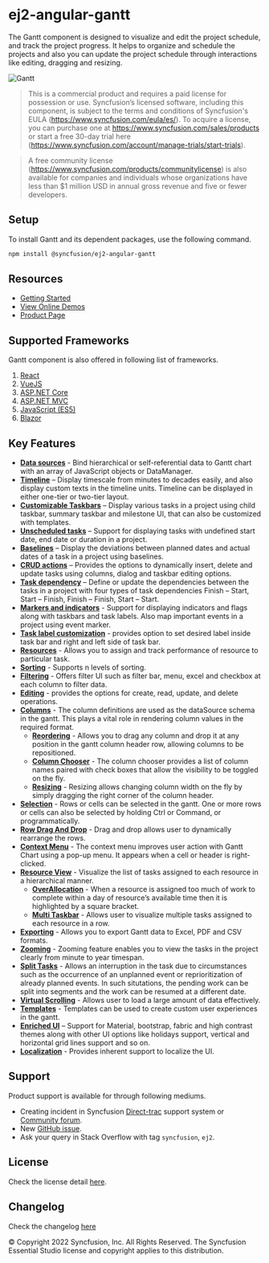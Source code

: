 # ej2-angular-gantt

The Gantt component is designed to visualize and edit the project schedule, and track the project progress. It helps to organize and schedule the projects and also you can update the project schedule through interactions like editing, dragging and resizing.

![Gantt](https://ej2.syncfusion.com/products/images/gantt/readme.gif)

> This is a commercial product and requires a paid license for possession or use. Syncfusion’s licensed software, including this component, is subject to the terms and conditions of Syncfusion's EULA (https://www.syncfusion.com/eula/es/). To acquire a license, you can purchase one at https://www.syncfusion.com/sales/products or start a free 30-day trial here (https://www.syncfusion.com/account/manage-trials/start-trials).

> A free community license (https://www.syncfusion.com/products/communitylicense) is also available for companies and individuals whose organizations have less than $1 million USD in annual gross revenue and five or fewer developers.

## Setup

To install Gantt and its dependent packages, use the following command.

```sh
npm install @syncfusion/ej2-angular-gantt
```

## Resources

* [Getting Started](https://ej2.syncfusion.com/angular/documentation/gantt/getting-started/)
* [View Online Demos](https://ej2.syncfusion.com/angular/demos/?utm_source=npm&utm_campaign=gantt#/material/gantt/default)
* [Product Page](https://www.syncfusion.com/angular-ui-components/angular-gantt-chart)

## Supported Frameworks

Gantt component is also offered in following list of frameworks.

1. [React](https://github.com/syncfusion/ej2-react-ui-components/tree/master/components/gantt)
2. [VueJS](https://github.com/syncfusion/ej2-vue-ui-components/tree/master/components/gantt)
3. [ASP.NET Core](https://www.syncfusion.com/aspnet-core-ui-controls/gantt)
4. [ASP.NET MVC](https://www.syncfusion.com/aspnet-mvc-ui-controls/gantt)
5. [JavaScript (ES5)](https://www.syncfusion.com/javascript-ui-controls/gantt)
6. [Blazor](https://www.syncfusion.com/blazor-components/blazor-gantt-chart)

## Key Features

* [**Data sources**](https://ej2.syncfusion.com/angular/documentation/gantt/data-binding/) - Bind hierarchical or self-referential data to Gantt chart with an array of JavaScript objects or DataManager.
* [**Timeline**](https://ej2.syncfusion.com/angular/documentation/gantt/timeline/) – Display timescale from minutes to decades easily, and also display custom texts in the timeline units. Timeline can be displayed in either one-tier or two-tier layout.
* [**Customizable Taskbars**](https://ej2.syncfusion.com/angular/documentation/gantt/appearance-customization/#taskbar-customization) – Display various tasks in a project using child taskbar, summary taskbar and milestone UI, that can also be customized with templates.
* [**Unscheduled tasks**](https://ej2.syncfusion.com/angular/documentation/gantt/task-scheduling/#unscheduled-tasks) – Support for displaying tasks with undefined start date, end date or duration in a project.
* [**Baselines**](https://ej2.syncfusion.com/angular/documentation/gantt/baseline/) – Display the deviations between planned dates and actual dates of a task in a project using baselines.
* [**CRUD actions**](https://ej2.syncfusion.com/angular/documentation/gantt/managing-tasks/#maintaining-data-in-server) – Provides the options to dynamically insert, delete and update tasks using columns, dialog and taskbar editing options.
* [**Task dependency**](https://ej2.syncfusion.com/angular/documentation/gantt/taskdependency/) – Define or update the dependencies between the tasks in a project with four types of task dependencies Finish – Start, Start – Finish, Finish – Finish, Start – Start.
* [**Markers and indicators**](https://ej2.syncfusion.com/angular/documentation/gantt/data-markers/) - Support for displaying indicators and flags along with taskbars and task labels. Also map important events in a project using event marker.
* [**Task label customization**](https://ej2.syncfusion.com/angular/documentation/gantt/appearance-customization/#task-labels) - provides option to set desired label inside task bar and right and left side of task bar.
* [**Resources**](https://ej2.syncfusion.com/angular/documentation/gantt/resources/) - Allows you to assign and track performance of resource to particular task.
* [**Sorting**](https://ej2.syncfusion.com/angular/documentation/gantt/sorting/) - Supports n levels of sorting.
* [**Filtering**](https://ej2.syncfusion.com/angular/documentation/gantt/filtering/) - Offers filter UI such as filter bar, menu, excel and checkbox at each column to filter data.
* [**Editing**](https://ej2.syncfusion.com/angular/documentation/gantt/managing-tasks/#editing-tasks) - provides the options for create, read, update, and delete operations.
* [**Columns**](https://ej2.syncfusion.com/angular/documentation/gantt/columns/) - The column definitions are used as the dataSource schema in the gantt. This plays a vital role in rendering column values in the required format.
  * [**Reordering**](https://ej2.syncfusion.com/angular/documentation/gantt/columns/#column-reordering) - Allows you to drag any column and drop it at any position in the gantt column header row, allowing columns to be repositioned.
  * [**Column Chooser**](https://ej2.syncfusion.com/angular/documentation/gantt/columns/#column-menu) - The column chooser provides a list of column names paired with check boxes that allow the visibility to be toggled on the fly.
  * [**Resizing**](https://ej2.syncfusion.com/angular/documentation/gantt/columns/#column-resizing) - Resizing allows changing column width on the fly by simply dragging the right corner of the column header.
* [**Selection**](https://ej2.syncfusion.com/angular/documentation/gantt/selection/) - Rows or cells can be selected in the gantt. One or more rows or cells can also be selected by holding Ctrl or Command, or programmatically.
* [**Row Drag And Drop**](https://ej2.syncfusion.com/angular/documentation/gantt/rows/#drag-and-drop) - Drag and drop allows user to dynamically rearrange the rows.
* [**Context Menu**](https://ej2.syncfusion.com/angular/documentation/gantt/context-menu/) - The context menu improves user action with Gantt Chart using a pop-up menu. It appears when a cell or header is right-clicked.
* [**Resource View**](https://ej2.syncfusion.com/angular/documentation/gantt/resource-view/) - Visualize the list of tasks assigned to each resource in a hierarchical manner.
    * [**OverAllocation**](https://ej2.syncfusion.com/angular/documentation/gantt/resource-view/#resource-overallocation) - When a resource is assigned too much of work to complete within a day of resource’s available time then it is highlighted by a square bracket.
    * [**Multi Taskbar**](https://ej2.syncfusion.com/angular/documentation/gantt/resource-view/#resource-multi-taskbar) - Allows user to visualize multiple tasks assigned to each resource in a row.
* [**Exporting**](https://ej2.syncfusion.com/angular/documentation/gantt/excel-export/) - Allows you to export Gantt data to Excel, PDF and CSV formats.
* [**Zooming**](https://ej2.syncfusion.com/angular/documentation/gantt/timeline/#zooming) - Zooming feature enables you to view the tasks in the project clearly from minute to year timespan.
* [**Split Tasks**](https://ej2.syncfusion.com/angular/demos/#/material/gantt/split-tasks) - Allows an interruption in the task due to circumstances such as the occurrence of an unplanned event or reprioritization of already planned events. In such situtations, the pending work can be split into segments and the work can be resumed at a different date.
* [**Virtual Scrolling**](https://ej2.syncfusion.com/angular/demos/#/material/gantt/virtual-scroll) - Allows user to load a large amount of data effectively.
* [**Templates**](https://ej2.syncfusion.com/angular/demos/#/material/gantt/taskbar-template) - Templates can be used to create custom user experiences in the gantt.
* [**Enriched UI**](https://ej2.syncfusion.com/angular/documentation/appearance/theme/) – Support for Material, bootstrap, fabric and high contrast themes along with other UI options like holidays support, vertical and horizontal grid lines support and so on.
* [**Localization**](https://ej2.syncfusion.com/angular/documentation/gantt/global-local/) - Provides inherent support to localize the UI.

## Support

Product support is available for through following mediums.

* Creating incident in Syncfusion [Direct-trac](https://www.syncfusion.com/support/directtrac/incidents?utm_source=npm&utm_campaign=gantt) support system or [Community forum](https://www.syncfusion.com/forums/angular-js2?utm_source=npm&utm_campaign=gantt).
* New [GitHub issue](https://github.com/syncfusion/ej2-angular-ui-components/issues/new).
* Ask your query in Stack Overflow with tag `syncfusion`, `ej2`.

## License

Check the license detail [here](https://github.com/syncfusion/ej2-angular-ui-components/blob/master/license).

## Changelog

Check the changelog [here](https://github.com/syncfusion/ej2-angular-ui-components/blob/master/components/gantt/CHANGELOG.md)


© Copyright 2022 Syncfusion, Inc. All Rights Reserved. The Syncfusion Essential Studio license and copyright applies to this distribution.
